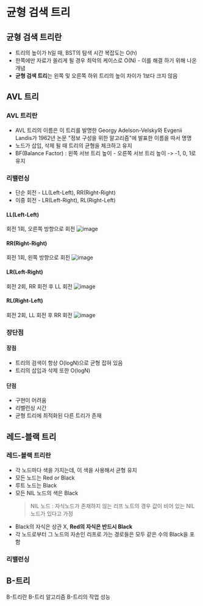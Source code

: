 # 균형 검색 트리
## 균형 검색 트리란
- 트리의 높이가 h일 때, BST의 탐색 시간 복잡도는 O(h)
- 한쪽에만 자료가 쏠리게 될 경우 최악의 케이스로 O(N) - 이를 해결 하기 위해 나온 개념
- **균형 검색 트리**는 왼쪽 및 오른쪽 하위 트리의 높이 차이가 1보다 크지 않음

## AVL 트리
### AVL 트리란
- AVL 트리의 이름은 이 트리를 발명한 Georgy Adelson-Velsky와 Evgenii Landis가 1962년 논문 "정보 구성을 위한 알고리즘"에 발표한 이름을 따서 명명
- 노드가 삽입, 삭제 될 때 트리의 균형을 체크하고 유지
- BF(Balance Factor) : 왼쪽 서브 트리 높이 - 오른쪽 서브 트리 높이 -> -1, 0, 1로 유지

### 리밸런싱
- 단순 회전 - LL(Left-Left), RR(Right-Right)
- 이중 회전 - LR(Left-Right), RL(Right-Left)
#### LL(Left-Left)
회전 1회, 오른쪽 방향으로 회전
![image](https://github.com/user-attachments/assets/29da1ac3-9d85-4d2d-bf32-ae6fa9ef9289)

#### RR(Right-Right)
회전 1회, 왼쪽 방향으로 회전
![image](https://github.com/user-attachments/assets/2a5fcec5-c508-448f-937d-06dcafadfc17)

#### LR(Left-Right)
회전 2회, RR 회전 후 LL 회전
![image](https://github.com/user-attachments/assets/9f757d76-f54d-4307-ae3b-041fbbfa8e0c)

#### RL(Right-Left)
회전 2회, LL 회전 후 RR 회전
![image](https://github.com/user-attachments/assets/60f25d63-70e3-4ed2-95a7-05118ee7cb21)

### 장단점
#### 장점
- 트리의 검색이 항상 O(logN)으로 균형 잡혀 있음
- 트리의 삽입과 삭제 또한 O(logN)
#### 단점
- 구현이 어려움
- 리밸런싱 시간
- 균형 트리에 최적화된 다른 트리가 존재

## 레드-블랙 트리
### 레드-블랙 트리란
- 각 노드마다 색을 가지는데, 이 색을 사용해서 균형 유지
- 모든 노드는 Red or Black
- 루트 노드는 Black
- 모든 NIL 노드의 색은 Black
  > NIL 노드 : 자식노드가 존재하지 않는 리프 노트의 경우 값이 비어 있는 NIL 노드가 있다고 가정
- Black의 자식은 상관 X, **Red의 자식은 반드시 Black**
- 각 노드로부터 그 노드의 자손인 리프로 가는 경로들은 모두 같은 수의 Black을 포함
### 리밸런싱

## B-트리
B-트리란
B-트리 알고리즘
B-트리의 작업 성능

